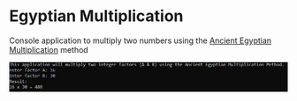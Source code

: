 # Egyptian Multiplication
 Console application to multiply two numbers using the [Ancient Egyptian Multiplication]( https://en.wikipedia.org/wiki/Ancient_Egyptian_multiplication) method
 
 ![alt text](https://raw.githubusercontent.com/denvernaidoo/Images/master/em.PNG)

